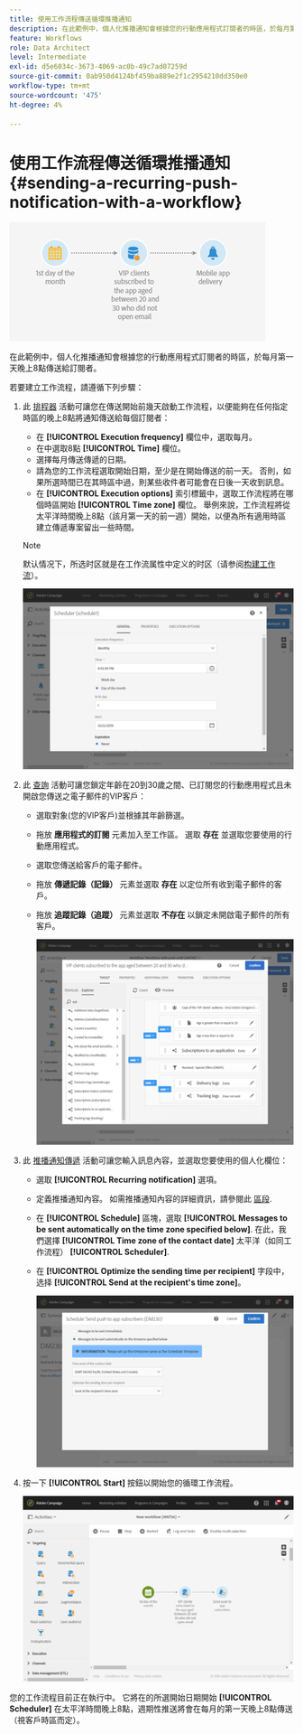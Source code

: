 ```yaml
---
title: 使用工作流程傳送循環推播通知
description: 在此範例中，個人化推播通知會根據您的行動應用程式訂閱者的時區，於每月第一天晚上8點傳送給訂閱者
feature: Workflows
role: Data Architect
level: Intermediate
exl-id: d5e6034c-3673-4069-ac0b-49c7ad07259d
source-git-commit: 0ab950d4124bf459ba889e2f1c2954210dd350e0
workflow-type: tm+mt
source-wordcount: '475'
ht-degree: 4%

---
```


# 使用工作流程傳送循環推播通知 {#sending-a-recurring-push-notification-with-a-workflow}

![](assets/wkf_push_example_1.png)

在此範例中，個人化推播通知會根據您的行動應用程式訂閱者的時區，於每月第一天晚上8點傳送給訂閱者。

若要建立工作流程，請遵循下列步驟：

1. 此 [排程器](../../automating/using/scheduler.md) 活動可讓您在傳送開始前幾天啟動工作流程，以便能夠在任何指定時區的晚上8點將通知傳送給每個訂閱者：

   * 在 **[!UICONTROL Execution frequency]** 欄位中，選取每月。
   * 在中選取8點 **[!UICONTROL Time]** 欄位。
   * 選擇每月傳送傳遞的日期。
   * 請為您的工作流程選取開始日期，至少是在開始傳送的前一天。 否則，如果所選時間已在其時區中過，則某些收件者可能會在日後一天收到訊息。
   * 在 **[!UICONTROL Execution options]** 索引標籤中，選取工作流程將在哪個時區開始 **[!UICONTROL Time zone]** 欄位。 舉例來說，工作流程將從太平洋時間晚上8點（該月第一天的前一週）開始，以便為所有適用時區建立傳遞專案留出一些時間。

   >[!NOTE]
   >
   >默认情况下，所选时区就是在工作流属性中定义的时区（请参阅[构建工作流](../../automating/using/building-a-workflow.md)）。

   ![](assets/wkf_push_example_5.png)

1. 此 [查詢](../../automating/using/query.md) 活動可讓您鎖定年齡在20到30歲之間、已訂閱您的行動應用程式且未開啟您傳送之電子郵件的VIP客戶：

   * 選取對象(您的VIP客戶)並根據其年齡篩選。
   * 拖放 **應用程式的訂閱** 元素加入至工作區。 選取 **存在** 並選取您要使用的行動應用程式。
   * 選取您傳送給客戶的電子郵件。
   * 拖放 **傳遞記錄（記錄）** 元素並選取 **存在** 以定位所有收到電子郵件的客戶。
   * 拖放 **追蹤記錄（追蹤）** 元素並選取 **不存在** 以鎖定未開啟電子郵件的所有客戶。

      ![](assets/wkf_push_example_2.png)

1. 此 [推播通知傳遞](../../automating/using/push-notification-delivery.md) 活動可讓您輸入訊息內容，並選取您要使用的個人化欄位：

   * 選取 **[!UICONTROL Recurring notification]** 選項。
   * 定義推播通知內容。 如需推播通知內容的詳細資訊，請參閱此 [區段](../../channels/using/preparing-and-sending-a-push-notification.md).
   * 在 **[!UICONTROL Schedule]** 區塊，選取 **[!UICONTROL Messages to be sent automatically on the time zone specified below]**. 在此，我們選擇 **[!UICONTROL Time zone of the contact date]** 太平洋（如同工作流程） **[!UICONTROL Scheduler]**.
   * 在 **[!UICONTROL Optimize the sending time per recipient]** 字段中，选择 **[!UICONTROL Send at the recipient's time zone]**。

      ![](assets/wkf_push_example_4.png)

1. 按一下 **[!UICONTROL Start]** 按鈕以開始您的循環工作流程。

   ![](assets/wkf_push_example_3.png)

您的工作流程目前正在執行中。 它將在的所選開始日期開始 **[!UICONTROL Scheduler]** 在太平洋時間晚上8點，週期性推送將會在每月的第一天晚上8點傳送（視客戶時區而定）。

